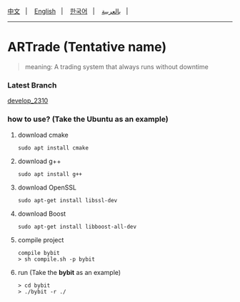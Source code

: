 [中文](./language/Chinese.md)&nbsp;&nbsp;&nbsp;|&nbsp;&nbsp;&nbsp;
[English](./README.md)&nbsp;&nbsp;&nbsp;|&nbsp;&nbsp;&nbsp;
[한국어](./language/Korean.md)&nbsp;&nbsp;&nbsp;|&nbsp;&nbsp;&nbsp;
[بالعربية](./language/Arabic.md)&nbsp;&nbsp;&nbsp;|&nbsp;&nbsp;&nbsp;

<hr/>

# ARTrade (Tentative name)
> meaning: A trading system that always runs without downtime

### Latest Branch
[develop_2310](https://github.com/hulingyue/ARTrade/tree/develop_2310)

### how to use? (Take the **Ubuntu** as an example)
1. download cmake
    ``` shell
    sudo apt install cmake
    ```
2. download g++
    ```shell
    sudo apt install g++
    ```
3. download OpenSSL
    ```shell
    sudo apt-get install libssl-dev
    ```
4. download Boost
    ```shell
    sudo apt-get install libboost-all-dev
    ```
5. compile project
    ``` shell
    compile bybit
    > sh compile.sh -p bybit
    ```
6. run (Take the **bybit** as an example)
    ```shell
    > cd bybit
    > ./bybit -r ./
    ```